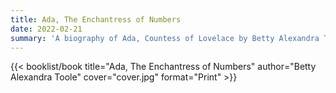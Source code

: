 ```yaml
---
title: Ada, The Enchantress of Numbers
date: 2022-02-21
summary: 'A biography of Ada, Countess of Lovelace by Betty Alexandra Toole'
---
```


{{< booklist/book
title="Ada, The Enchantress of Numbers"
author="Betty Alexandra Toole"
cover="cover.jpg"
format="Print" >}}
